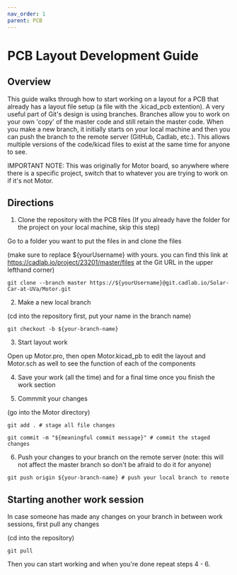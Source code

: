 ```yaml
---
nav_order: 1
parent: PCB
---
```


# PCB Layout Development Guide
## Overview
This guide walks through how to start working on a layout for a PCB that already has a layout file setup (a file with the .kicad_pcb extention). A very useful part of Git's design is using branches. Branches allow you to work on your own 'copy' of the master code and still retain the master code. When you make a new branch, it initially starts on your local machine and then you can push the branch to the remote server (GitHub, Cadlab, etc.). This allows multiple versions of the code/kicad files to exist at the same time for anyone to see.

IMPORTANT NOTE: This was originally for Motor board, so anywhere where there is a specific project, switch that to whatever you are trying to work on if it's not Motor.

## Directions

1. Clone the repository with the PCB files (If you already have the folder for the project on your local machine, skip this step)

Go to a folder you want to put the files in and clone the files 

(make sure to replace ${yourUsername} with yours. you can find this link at https://cadlab.io/project/23201/master/files at the Git URL in the upper lefthand corner)

`git clone --branch master https://${yourUsername}@git.cadlab.io/Solar-Car-at-UVa/Motor.git`

2. Make a new local branch

(cd into the repository first, put your name in the branch name)

`git checkout -b ${your-branch-name}`

3. Start layout work

Open up Motor.pro, then open Motor.kicad_pb to edit the layout and Motor.sch as well to see the function of each of the components

4. Save your work (all the time) and for a final time once you finish the work section

5. Commmit your changes

(go into the Motor directory)

`git add . # stage all file changes`

`git commit -m "${meaningful commit message}" # commit the staged changes`

6. Push your changes to your branch on the remote server (note: this will not affect the master branch so don't be afraid to do it for anyone)

`git push origin ${your-branch-name} # push your local branch to remote`

## Starting another work session

In case someone has made any changes on your branch in between work sessions, first pull any changes

(cd into the repository)

`git pull`

Then you can start working and when you're done repeat steps 4 - 6.